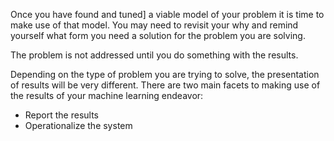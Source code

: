 Once you have found and tuned] a viable model of your problem it is time to make use of that model. You may need to revisit your why and remind yourself what form you need a solution for the problem you are solving.

The problem is not addressed until you do something with the results.

Depending on the type of problem you are trying to solve, the presentation of results will be very different. There are two main facets to making use of the results of your machine learning endeavor:

-   Report the results
-   Operationalize the system